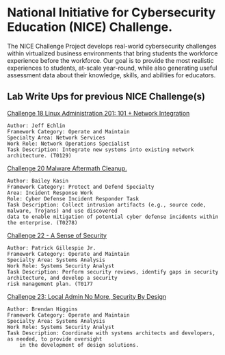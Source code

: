 # National Initiative for Cybersecurity Education (NICE) Challenge.

The NICE Challenge Project develops real-world cybersecurity challenges within virtualized business environments that bring students the workforce experience before the workforce. Our goal is to provide the most realistic experiences to students, at-scale year-round, while also generating useful assessment data about their knowledge, skills, and abilities for educators.

Lab Write Ups for previous NICE Challenge(s)
-
[Challenge 18 Linux Administration 201: 101 + Network Integration](https://github.com/pendaflex247/NICE-Challenge-Write-Ups/blob/main/18:%20Linux%20Administration/README.md)

	Author: Jeff Echlin
	Framework Category: Operate and Maintain
	Specialty Area: Network Services
	Work Role: Network Operations Specialist
	Task Description: Integrate new systems into existing network architecture. (T0129)

[Challenge 20 Malware Aftermath Cleanup.](https://github.com/pendaflex247/NICE-Challenge-Write-Ups/blob/main/19:%20Cyber%20Defense%20Incident%20Responder%20Malware%20Aftermath%20Cleanup/README.md)
	
	Author: Bailey Kasin 
	Framework Category: Protect and Defend Specialty 
	Area: Incident Response Work 
	Role: Cyber Defense Incident Responder Task 
	Task Description: Collect intrusion artifacts (e.g., source code, malware, Trojans) and use discovered 
	data to enable mitigation of potential cyber defense incidents within the enterprise. (T0278)

[Challenge 22 - A Sense of Security](https://github.com/pendaflex247/NICE-Challenge-Write-Ups/blob/main/21:%20A%20Sense%20of%20Security/README.md)

	Author: Patrick Gillespie Jr.
	Framework Category: Operate and Maintain
	Specialty Area: Systems Analysis
	Work Role: Systems Security Analyst
	Task Description: Perform security reviews, identify gaps in security architecture, and develop a security 
	risk management plan. (T0177
[Challenge 23: Local Admin No More, Security By Design](https://github.com/pendaflex247/NICE-Challenge-Write-Ups/blob/main/23:%20Local%20Admin%20No%20More%2C%20Security%20By%20Design/README.md)

	Author: Brendan Higgins
	Framework Category: Operate and Maintain
	Specialty Area: Systems Analysis
	Work Role: Systems Security Analyst
	Task Description: Coordinate with systems architects and developers, as needed, to provide oversight 
        in the development of design solutions. 
